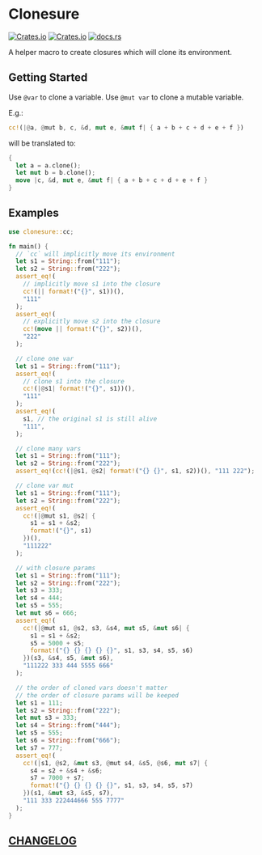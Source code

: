 # Clonesure

[![Crates.io](https://img.shields.io/crates/l/clonesure?style=flat-square)](https://crates.io/crates/clonesure)
[![Crates.io](https://img.shields.io/crates/v/clonesure?style=flat-square)](https://crates.io/crates/clonesure)
[![docs.rs](https://img.shields.io/docsrs/clonesure?style=flat-square)](https://docs.rs/clonesure/0.1.0)

A helper macro to create closures which will clone its environment.

## Getting Started

Use `@var` to clone a variable. Use `@mut var` to clone a mutable variable.

E.g.:

```rust
cc!(|@a, @mut b, c, &d, mut e, &mut f| { a + b + c + d + e + f })
```

will be translated to:

```rust
{
  let a = a.clone();
  let mut b = b.clone();
  move |c, &d, mut e, &mut f| { a + b + c + d + e + f }
}
```

## Examples

```rust
use clonesure::cc;

fn main() {
  // `cc` will implicitly move its environment
  let s1 = String::from("111");
  let s2 = String::from("222");
  assert_eq!(
    // implicitly move s1 into the closure
    cc!(|| format!("{}", s1))(),
    "111"
  );
  assert_eq!(
    // explicitly move s2 into the closure
    cc!(move || format!("{}", s2))(),
    "222"
  );

  // clone one var
  let s1 = String::from("111");
  assert_eq!(
    // clone s1 into the closure
    cc!(|@s1| format!("{}", s1))(),
    "111"
  );
  assert_eq!(
    s1, // the original s1 is still alive
    "111",
  );

  // clone many vars
  let s1 = String::from("111");
  let s2 = String::from("222");
  assert_eq!(cc!(|@s1, @s2| format!("{} {}", s1, s2))(), "111 222");

  // clone var mut
  let s1 = String::from("111");
  let s2 = String::from("222");
  assert_eq!(
    cc!(|@mut s1, @s2| {
      s1 = s1 + &s2;
      format!("{}", s1)
    })(),
    "111222"
  );

  // with closure params
  let s1 = String::from("111");
  let s2 = String::from("222");
  let s3 = 333;
  let s4 = 444;
  let s5 = 555;
  let mut s6 = 666;
  assert_eq!(
    cc!(|@mut s1, @s2, s3, &s4, mut s5, &mut s6| {
      s1 = s1 + &s2;
      s5 = 5000 + s5;
      format!("{} {} {} {} {}", s1, s3, s4, s5, s6)
    })(s3, &s4, s5, &mut s6),
    "111222 333 444 5555 666"
  );

  // the order of cloned vars doesn't matter
  // the order of closure params will be keeped
  let s1 = 111;
  let s2 = String::from("222");
  let mut s3 = 333;
  let s4 = String::from("444");
  let s5 = 555;
  let s6 = String::from("666");
  let s7 = 777;
  assert_eq!(
    cc!(|s1, @s2, &mut s3, @mut s4, &s5, @s6, mut s7| {
      s4 = s2 + &s4 + &s6;
      s7 = 7000 + s7;
      format!("{} {} {} {} {}", s1, s3, s4, s5, s7)
    })(s1, &mut s3, &s5, s7),
    "111 333 222444666 555 7777"
  );
}
```

## [CHANGELOG](https://github.com/DiscreteTom/clonesure/blob/main/CHANGELOG.md)

